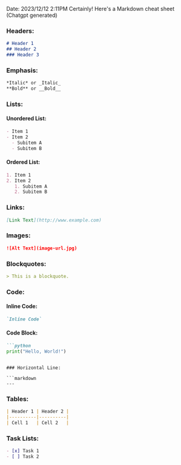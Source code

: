 Date: 2023/12/12 2:11PM
Certainly! Here's a Markdown cheat sheet (Chatgpt generated)

### Headers:

```markdown
# Header 1
## Header 2
### Header 3
```

### Emphasis:

```markdown
*Italic* or _Italic_
**Bold** or __Bold__
```

### Lists:

#### Unordered List:

```markdown
- Item 1
- Item 2
  - Subitem A
  - Subitem B
```

#### Ordered List:

```markdown
1. Item 1
2. Item 2
   1. Subitem A
   2. Subitem B
```

### Links:

```markdown
[Link Text](http://www.example.com)
```

### Images:

```markdown
![Alt Text](image-url.jpg)
```

### Blockquotes:

```markdown
> This is a blockquote.
```

### Code:

#### Inline Code:

```markdown
`Inline Code`
```

#### Code Block:

```markdown
```python
print("Hello, World!")
```
```

### Horizontal Line:

```markdown
---
```

### Tables:

```markdown
| Header 1 | Header 2 |
|----------|----------|
| Cell 1   | Cell 2   |
```

### Task Lists:

```markdown
- [x] Task 1
- [ ] Task 2
```

